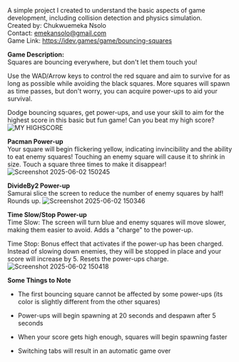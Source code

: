 A simple project I created to understand the basic aspects of game development, including collision detection and physics simulation. <br>
Created by: Chukwuemeka Nsolo <br>
Contact: emekansolo@gmail.com <br>
Game Link: https://idev.games/game/bouncing-squares

<b> Game Description: </b> <br>
Squares are bouncing everywhere, but don't let them touch you!

Use the WAD/Arrow keys to control the red square and aim to survive for as long as possible while avoiding the black squares. More squares will spawn as time passes, but don't worry, you can acquire power-ups to aid your survival.

Dodge bouncing squares, get power-ups, and use your skill to aim for the highest score in this basic but fun game! Can you beat my high score?
![MY HIGHSCORE](https://github.com/user-attachments/assets/cb51b191-36e1-4739-af2e-fa6c1971be67)

<b> Pacman Power-up </b> <br>
Your square will begin flickering yellow, indicating invincibility and the ability to eat enemy squares! Touching an enemy square will cause it to shrink in size. Touch a square three times to make it disappear!
![Screenshot 2025-06-02 150245](https://github.com/user-attachments/assets/d080f965-8ca3-4f2d-a4a0-616f2eb21d33)


<b> DivideBy2 Power-up </b> <br>
Samurai slice the screen to reduce the number of enemy squares by half! Rounds up.
![Screenshot 2025-06-02 150346](https://github.com/user-attachments/assets/588d28c5-329a-4d03-b026-250ef46b0d2f)


<b> Time Slow/Stop Power-up </b> <br>
Time Slow: The screen will turn blue and enemy squares will move slower, making them easier to avoid. Adds a "charge" to the power-up.

Time Stop: Bonus effect that activates if the power-up has been charged. Instead of slowing down enemies, they will be stopped in place and your score will increase by 5. Resets the power-ups charge.
![Screenshot 2025-06-02 150418](https://github.com/user-attachments/assets/8ae4bd25-458b-45a0-b214-fbadf631d9ec)


<b> Some Things to Note </b>

- The first bouncing square cannot be affected by some power-ups (its color is slightly different from the other squares)

- Power-ups will begin spawning at 20 seconds and despawn after 5 seconds


- When your score gets high enough, squares will begin spawning faster

- Switching tabs will result in an automatic game over
